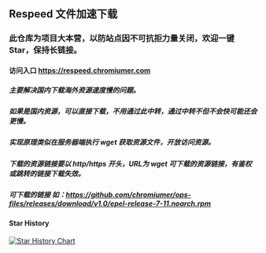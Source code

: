## Respeed 文件加速下载
### 此仓库为项目大本营，以防站点因不可抗拒力量关闭，欢迎一键Star，保持长链接。


#### 访问入口 https://respeed.chromiumer.com
##### 主要解决国内下载海外资源速度慢的问题。
##### 如果是国内资源，可以直接下载，不用通过此中转，通过中转不但不会快可能还会更慢。
##### 实现原理类似在服务器端执行 wget 获取资源文件，开放访问资源。
##### 下载的资源链接要以 http/https 开头，URL为 wget 可下载的资源链接，有鉴权或跳转的链接下载失效。
##### 可下载的链接 如：https://github.com/chromiumer/ops-files/releases/download/v1.0/epel-release-7-11.noarch.rpm

#### Star History
[![Star History Chart](https://api.star-history.com/svg?repos=chromiumer/respeed&type=Timeline)](https://star-history.com/#chromiumer/respeed&Timeline)

